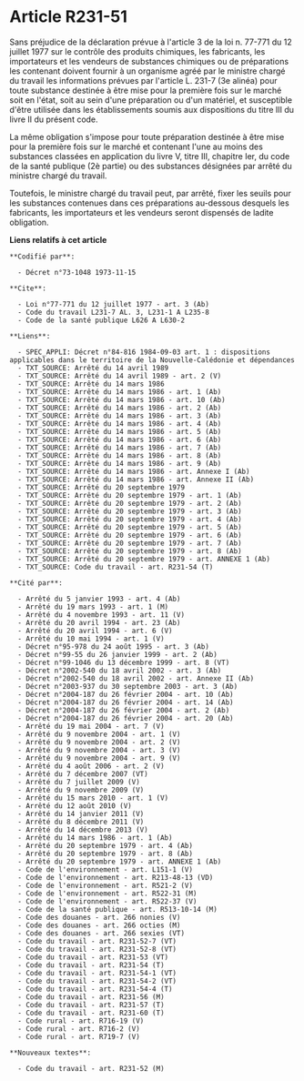 # Article R231-51

Sans préjudice de la déclaration prévue à l'article 3 de la loi n. 77-771 du 12 juillet 1977 sur le contrôle des produits
chimiques, les fabricants, les importateurs et les vendeurs de substances chimiques ou de préparations les contenant doivent
fournir à un organisme agréé par le ministre chargé du travail les informations prévues par l'article L. 231-7 (3e alinéa)
pour toute substance destinée à être mise pour la première fois sur le marché soit en l'état, soit au sein d'une préparation
ou d'un matériel, et susceptible d'être utilisée dans les établissements soumis aux dispositions du titre III du livre II du
présent code.

La même obligation s'impose pour toute préparation destinée à être mise pour la première fois sur le marché et contenant
l'une au moins des substances classées en application du livre V, titre III, chapitre Ier, du code de la santé publique (2è
partie) ou des substances désignées par arrêté du ministre chargé du travail.

Toutefois, le ministre chargé du travail peut, par arrêté, fixer les seuils pour les substances contenues dans ces
préparations au-dessous desquels les fabricants, les importateurs et les vendeurs seront dispensés de ladite obligation.

**Liens relatifs à cet article**

	**Codifié par**:

	  - Décret n°73-1048 1973-11-15

	**Cite**:

	  - Loi n°77-771 du 12 juillet 1977 - art. 3 (Ab)
	  - Code du travail L231-7 AL. 3, L231-1 A L235-8
	  - Code de la santé publique L626 A L630-2

	**Liens**:

	  - SPEC_APPLI: Décret n°84-816 1984-09-03 art. 1 : dispositions applicables dans le territoire de la Nouvelle-Calédonie et dépendances
	  - TXT_SOURCE: Arrêté du 14 avril 1989
	  - TXT_SOURCE: Arrêté du 14 avril 1989 - art. 2 (V)
	  - TXT_SOURCE: Arrêté du 14 mars 1986
	  - TXT_SOURCE: Arrêté du 14 mars 1986 - art. 1 (Ab)
	  - TXT_SOURCE: Arrêté du 14 mars 1986 - art. 10 (Ab)
	  - TXT_SOURCE: Arrêté du 14 mars 1986 - art. 2 (Ab)
	  - TXT_SOURCE: Arrêté du 14 mars 1986 - art. 3 (Ab)
	  - TXT_SOURCE: Arrêté du 14 mars 1986 - art. 4 (Ab)
	  - TXT_SOURCE: Arrêté du 14 mars 1986 - art. 5 (Ab)
	  - TXT_SOURCE: Arrêté du 14 mars 1986 - art. 6 (Ab)
	  - TXT_SOURCE: Arrêté du 14 mars 1986 - art. 7 (Ab)
	  - TXT_SOURCE: Arrêté du 14 mars 1986 - art. 8 (Ab)
	  - TXT_SOURCE: Arrêté du 14 mars 1986 - art. 9 (Ab)
	  - TXT_SOURCE: Arrêté du 14 mars 1986 - art. Annexe I (Ab)
	  - TXT_SOURCE: Arrêté du 14 mars 1986 - art. Annexe II (Ab)
	  - TXT_SOURCE: Arrêté du 20 septembre 1979
	  - TXT_SOURCE: Arrêté du 20 septembre 1979 - art. 1 (Ab)
	  - TXT_SOURCE: Arrêté du 20 septembre 1979 - art. 2 (Ab)
	  - TXT_SOURCE: Arrêté du 20 septembre 1979 - art. 3 (Ab)
	  - TXT_SOURCE: Arrêté du 20 septembre 1979 - art. 4 (Ab)
	  - TXT_SOURCE: Arrêté du 20 septembre 1979 - art. 5 (Ab)
	  - TXT_SOURCE: Arrêté du 20 septembre 1979 - art. 6 (Ab)
	  - TXT_SOURCE: Arrêté du 20 septembre 1979 - art. 7 (Ab)
	  - TXT_SOURCE: Arrêté du 20 septembre 1979 - art. 8 (Ab)
	  - TXT_SOURCE: Arrêté du 20 septembre 1979 - art. ANNEXE 1 (Ab)
	  - TXT_SOURCE: Code du travail - art. R231-54 (T)

	**Cité par**:

	  - Arrêté du 5 janvier 1993 - art. 4 (Ab)
	  - Arrêté du 19 mars 1993 - art. 1 (M)
	  - Arrêté du 4 novembre 1993 - art. 11 (V)
	  - Arrêté du 20 avril 1994 - art. 23 (Ab)
	  - Arrêté du 20 avril 1994 - art. 6 (V)
	  - Arrêté du 10 mai 1994 - art. 1 (V)
	  - Décret n°95-978 du 24 août 1995 - art. 3 (Ab)
	  - Décret n°99-55 du 26 janvier 1999 - art. 2 (Ab)
	  - Décret n°99-1046 du 13 décembre 1999 - art. 8 (VT)
	  - Décret n°2002-540 du 18 avril 2002 - art. 3 (Ab)
	  - Décret n°2002-540 du 18 avril 2002 - art. Annexe II (Ab)
	  - Décret n°2003-937 du 30 septembre 2003 - art. 3 (Ab)
	  - Décret n°2004-187 du 26 février 2004 - art. 10 (Ab)
	  - Décret n°2004-187 du 26 février 2004 - art. 14 (Ab)
	  - Décret n°2004-187 du 26 février 2004 - art. 2 (Ab)
	  - Décret n°2004-187 du 26 février 2004 - art. 20 (Ab)
	  - Arrêté du 19 mai 2004 - art. 7 (V)
	  - Arrêté du 9 novembre 2004 - art. 1 (V)
	  - Arrêté du 9 novembre 2004 - art. 2 (V)
	  - Arrêté du 9 novembre 2004 - art. 3 (V)
	  - Arrêté du 9 novembre 2004 - art. 9 (V)
	  - Arrêté du 4 août 2006 - art. 2 (V)
	  - Arrêté du 7 décembre 2007 (VT)
	  - Arrêté du 7 juillet 2009 (V)
	  - Arrêté du 9 novembre 2009 (V)
	  - Arrêté du 15 mars 2010 - art. 1 (V)
	  - Arrêté du 12 août 2010 (V)
	  - Arrêté du 14 janvier 2011 (V)
	  - Arrêté du 8 décembre 2011 (V)
	  - Arrêté du 14 décembre 2013 (V)
	  - Arrêté du 14 mars 1986 - art. 1 (Ab)
	  - Arrêté du 20 septembre 1979 - art. 4 (Ab)
	  - Arrêté du 20 septembre 1979 - art. 8 (Ab)
	  - Arrêté du 20 septembre 1979 - art. ANNEXE 1 (Ab)
	  - Code de l'environnement - art. L151-1 (V)
	  - Code de l'environnement - art. R213-48-13 (VD)
	  - Code de l'environnement - art. R521-2 (V)
	  - Code de l'environnement - art. R522-31 (M)
	  - Code de l'environnement - art. R522-37 (V)
	  - Code de la santé publique - art. R513-10-14 (M)
	  - Code des douanes - art. 266 nonies (V)
	  - Code des douanes - art. 266 octies (M)
	  - Code des douanes - art. 266 sexies (VT)
	  - Code du travail - art. R231-52-7 (VT)
	  - Code du travail - art. R231-52-8 (VT)
	  - Code du travail - art. R231-53 (VT)
	  - Code du travail - art. R231-54 (T)
	  - Code du travail - art. R231-54-1 (VT)
	  - Code du travail - art. R231-54-2 (VT)
	  - Code du travail - art. R231-54-4 (T)
	  - Code du travail - art. R231-56 (M)
	  - Code du travail - art. R231-57 (T)
	  - Code du travail - art. R231-60 (T)
	  - Code rural - art. R716-19 (V)
	  - Code rural - art. R716-2 (V)
	  - Code rural - art. R719-7 (V)

	**Nouveaux textes**:

	  - Code du travail - art. R231-52 (M)
